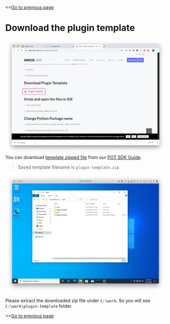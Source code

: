 <<[Go to previous page](ARGOS_RPA_POT_SDK_on_Windows10.md)

# Download the plugin template

![01-download-plugin-template](https://raw.githubusercontent.com/argos-labs/pot-sdk-doc/main/Captures/03-Make_Plugin_PyCharm/01-download-plugin-template.png)
You can download [template zipped file](https://s3-us-west-2.amazonaws.com/rpa-file.argos-labs.com/plugin-template.zip) from our [POT SDK Guide](https://www.argos-labs.com/new-argos-pot-sdk/).

> Saved template filename is `plugin-template.zip`

![02-extract-c-work](Capture/../Captures/03-Make_Plugin_PyCharm/02-extract-c-work.png)

Please extract the downloaded zip file under `C:\work`. So you will see `C:\work\plugin-template` folder.

<<[Go to previous page](ARGOS_RPA_POT_SDK_on_Windows10.md)
